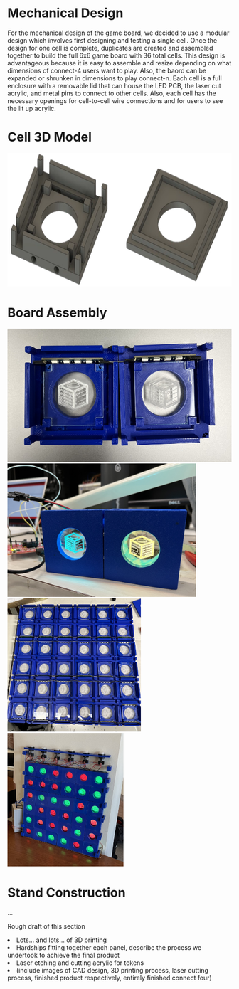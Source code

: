 # Mechanical Design
For the mechanical design of the game board, we decided to use a modular design which involves first designing and testing a single cell. Once the design for one cell is complete, duplicates are created and assembled together to build the full 6x6 game board with 36 total cells. This design is advantageous because it is easy to assemble and resize depending on what dimensions of connect-4 users want to play. Also, the baord can be expanded or shrunken in dimensions to play connect-n. Each cell is a full enclosure with a removable lid that can house the LED PCB, the laser cut acrylic, and metal pins to connect to other cells. Also, each cell has the necessary openings for cell-to-cell wire connections and for users to see the lit up acrylic.

<h1>Cell 3D Model</h1>
<img src="https://github.com/theparssa27/theparssa27.github.io/blob/main/pictures/3D_Cell.png?raw=true" height="300">
<h1>Board Assembly</h1>
<img src="https://github.com/theparssa27/theparssa27.github.io/blob/main/pictures/2_Cells.jpg?raw=true" height="300">
<img src="https://github.com/theparssa27/theparssa27.github.io/blob/main/pictures/2_cells_prototype.jpg?raw=true" height="300">
<img src="https://github.com/theparssa27/theparssa27.github.io/blob/main/pictures/full_board.jpg?raw=true" height="300">
<img src="https://github.com/theparssa27/theparssa27.github.io/blob/main/pictures/full_game.jpg?raw=true" height="300">
<h1>Stand Construction</h1>
...

Rough draft of this section
<li>Lots... and lots... of 3D printing</li>
<li>Hardships fitting together each panel, describe the process we undertook to achieve the final product</li>
<li>Laser etching and cutting acrylic for tokens</li>
<li>(include images of CAD design, 3D printing process, laser cutting process, finished product respectively, entirely finished connect four)</li>

